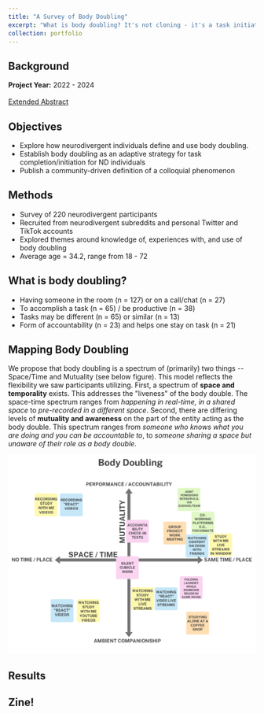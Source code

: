 ```yaml
---
title: "A Survey of Body Doubling"
excerpt: "What is body doubling? It's not cloning - it's a task initiation and completion strategy used by neurodivergent communities. To do what? Click to find out. <br><br><img src='/images/CoverImages/bd_poster.png' alt='Exploratory Research. Survey of “Body Doubling”. Eliciting a community-driven definition of a task-completion phenomenon. Exploratory, Community-Based, Mixed Methods, Survey'>"
collection: portfolio
---
```


## Background

**Project Year:** 2022 - 2024 <br><br>
[Extended Abstract](https://dl.acm.org/doi/abs/10.1145/3597638.3614486)

## Objectives
- Explore how neurodivergent individuals define and use body doubling.
- Establish body doubling as an adaptive strategy for task completion/initiation for ND individuals
- Publish a community-driven definition of a colloquial phenomenon

## Methods
- Survey of 220 neurodivergent participants
- Recruited from neurodivergent  subreddits and personal Twitter and TikTok accounts
- Explored themes around knowledge of, experiences with, and use of body doubling
- Average age = 34.2, range from 18 - 72

## What is body doubling?
- Having someone in the room (n = 127) or on a call/chat (n = 27)
- To accomplish a task (n = 65) / be productive (n = 38)
- Tasks may be different (n = 65) or  similar (n = 13)
- Form of accountability (n = 23) and helps one stay on task (n = 21)

## Mapping Body Doubling
We propose that body doubling is a spectrum of (primarily) two things --  Space/Time and Mutuality (see below figure). This model reflects the flexibility we saw participants utilizing.
First, a spectrum of **space and temporality** exists. This addresses the "liveness" of the body double. The space-time spectrum ranges from *happening in real-time, in a shared space* to *pre-recorded in a different space*. Second, there are differing levels of **mutuality and awareness** on the part of the entity acting as the body double. This spectrum ranges from *someone who knows what you are doing and you can be accountable to*, to *someone sharing a space but unaware of their role as a body double*. 

<img src = '/images/bd_matrix.png'>



## Results
<object data="{{ site.url }}{{ site.baseurl }}/files/Body_Doubling_Poster_ASSETS.pdf" width="1000" height="800" type="application/pdf"></object>

## Zine!
<object data="{{ site.url }}{{ site.baseurl }}/files/BD_Zine.pdf" width="400" height="500" type="application/pdf"></object>

